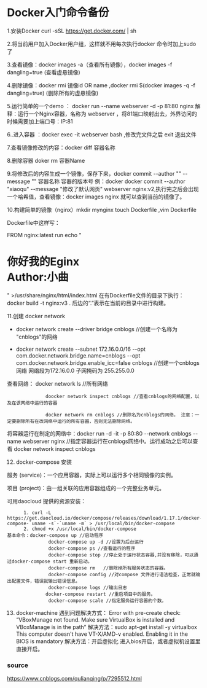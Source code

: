 # Docker入门命令备份

1.安装Docker curl -sSL https://get.docker.com/ | sh

2.将当前用户加入Docker用户组，这样就不用每次执行docker 命令时加上sudo了

3.查看镜像：docker images -a（查看所有镜像），docker images -f dangling=true (查看虚悬镜像)

4.删除镜像：docker rmi 镜像id OR name  ,docker rmi $(docker images -q -f dangling=true)  (删除所有的虚悬镜像)

5.运行简单的一个demo ： docker run --name webserver -d -p 81:80 nginx  解释：运行一个Nginx容器，名称为 webserver ，将81端口映射出去，外界访问的时候需要加上端口号：IP:81

6..进入容器 ：docker exec -it webserver bash ,修改完文件之后 exit 退出文件

7.查看镜像修改的内容：docker diff 容器名称

8.删除容器 doker rm  容器Name

9.将修改后的内容生成一个镜像，保存下来，docker commit --author "" --message "" 容器名称 容器的版本号 例：docker docker commit  --author "xiaoqu"  --message "修改了默认网页" webserver  nginx:v2,执行完之后会出现一个哈希值，查看镜像：docker images nginx 就可以查到当前的镜像了。

10.构建简单的镜像（nginx）mkdir mynginx touch Dockerfile ,vim Dockerfile

Dockerfile中这样写：

FROM nginx:latest 
run echo "<h1>你好我的Eginx</br>Author:小曲</h1>" >/usr/share/nginx/html/index.html
在有Dockerfile文件的目录下执行：docker build -t nginx:v3  .  后边的“.”表示在当前的目录中进行构建。

11.创建 docker network

  *  docker network create --driver bridge cnblogs //创建一个名称为 "cnblogs"的网络

  *  docker network create --subnet 172.16.0.0/16 --opt com.docker.network.bridge.name=cnblogs --opt com.docker.network.bridge.enable_icc=false cnblogs //创建一个cnblogs网络 网络段为172.16.0.0 子网掩码为 255.255.0.0 

   查看网络： docker network ls //所有网络

                  doocker network inspect cnblogs //查看cnblogs的网络配置，以及在该网络中运行的容器

                  docker network rm cnblogs //删除名为cnblogs的网络， 注意：一定要删除所有在改网络中运行的所有容器，否则无法删除网络。

 将容器运行在制定的网络中：docker run -d -it -p 80:80 --network cnblogs --name webserver nginx  //指定容器运行在cnblogs网络中。运行成功之后可以查看 docker network inspect cnblogs

 12. docker-compose 安装

服务 (service)：一个应用容器，实际上可以运行多个相同镜像的实例。

项目 (project)：由一组关联的应用容器组成的一个完整业务单元。

 可用daocloud  提供的资源安装：

          1. curl -L https://get.daocloud.io/docker/compose/releases/download/1.17.1/docker-compose-`uname -s`-`uname -m` > /usr/local/bin/docker-compose
          2. chmod +x /usr/local/bin/docker-compose 
    基本命令：docker-compose up //启动程序
                   docker-compose up -d //设置为后台运行
                   docker-compose ps //查看运行的程序
                   docker-compose stop //停止处于运行状态容器,并没有移除，可以通过docker-compose start 重新启动。
                   docker-compose rm   //删除掉所有服务状态的容器。
                   docker-compose config //对compose 文件进行语法检查，正常就输出配置文件，错误就输出错误信息。
                   docker-compose logs //输出日志
                  docker-compose restart //重启项目中的服务。
                   docker-compose scale //指定服务运行容器的个数。
13. docker-machine 遇到问题解决方式：
      Error with pre-create check: “VBoxManage not found. Make sure VirtualBox is installed and VBoxManage is in the path” 解决方法：sudo apt-get install -y virtualbox
     This computer doesn't have VT-X/AMD-v enabled. Enabling it in the BIOS is mandatory 解决方法：开启虚拟化 进入bios开启，或者虚拟机设置里直接开启。
 

 ### source 
 https://www.cnblogs.com/qulianqing/p/7295512.html

